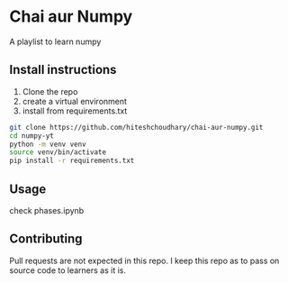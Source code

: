 # Chai aur Numpy

A playlist to learn numpy

## Install instructions

1. Clone the repo
2. create a virtual environment
3. install from requirements.txt

```bash
git clone https://github.com/hiteshchoudhary/chai-aur-numpy.git
cd numpy-yt
python -m venv venv
source venv/bin/activate
pip install -r requirements.txt
```

## Usage

check phases.ipynb

## Contributing

Pull requests are not expected in this repo. I keep this repo as to pass on source code to learners as it is.
